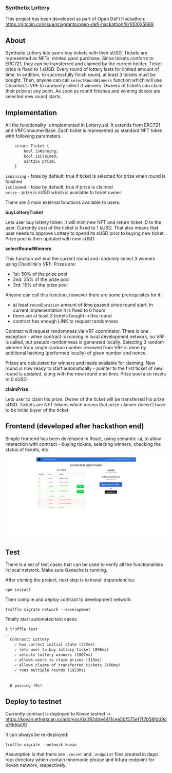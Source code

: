 ### Synthetix Lottery

This project has been developed as part of Open DeFi Hackathon:  
https://gitcoin.co/issue/snxgrants/open-defi-hackathon/8/100025689

## About

Synthetix Lottery lets users buy tickets with their sUSD. Tickets are represented as NFTs, minted upon purchase. Since tickets conform to ERC721, they can be transferred and claimed by the current holder. Ticket price is fixed to 1 sUSD. Every round of lottery lasts for limited amount of time. In addition, to successfully finish round, at least 3 tickets must be bought. Then, anyone can call `selectRoundWinners` function which will use Chainlink's VRF to randomly select 3 winners. Owners of tickets can claim their prize at any point. As soon as round finishes and winning tickets are selected new round starts.

## Implementation

All the functionality is implemented in Lottery.sol. It extends from ERC721 and VRFConsumerBase. Each ticket is represented as standard NFT token, with following parameters:

```
    struct Ticket {
        bool isWinning;
        bool isClaimed;
        uint256 prize;
    }
```

`isWinning` - false by default, true if ticket is selected for prize when round is finished  
`isClaimed` - false by default, true if prize is claimed  
`prize` - prize is sUSD which is available to ticket owner

There are 3 main external functions available to users:

**buyLotteryTicket**

Lets user buy lottery ticket. It will mint new NFT and return ticket ID to the user. Currently cost of the ticket is fixed to 1 sUSD. That also means that user needs to approve Lottery to spend its sUSD prior to buying new ticket. Prize pool is then updated with new sUSD.

**selectRoundWinners**

This function will end the current round and randomly select 3 winners using Chainlink's VRF. Prizes are:

- 1st: 50% of the prize pool
- 2nd: 35% of the prize pool
- 3rd: 15% of the prize pool

Anyone can call this function, however there are some prerequisites for it:

- at least `roundDuration` amount of time passed since round start. In current implementation it is fixed to 6 hours
- there are at least 3 tickets bought in this round
- contract has enough LINK to request randomness

Contract will request randomness via VRF coordinator. There is one exception - when contract is running in local development network, no VRF is called, but pseudo-randomness is generated locally. Selecting 3 random winners from single random number received from VRF is done by additional hashing (performed locally) of given number and nonce.

Prizes are calculated for winners and made available for claiming. New round is now ready to start automatically - pointer to the first ticket of new round is updated, along with the new round end-time. Prize pool also resets to 0 sUSD.

**claimPrize**

Lets user to claim his prize. Owner of the ticket will be transferred his prize sUSD. Tickets are NFT tokens which means that prize-claimer doesn't have to be initial buyer of the ticket.

## Frontend (developed after hackathon end)

Simple frontend has been developed in React, using semantic-ui, to allow interaction with contract - buying tickets, selecting winners, checking the status of tickets, etc.

![title](./synthetix-lottery-frontend.png)

## Test

There is a set of test cases that can be used to verify all the functionalities in local network. Make sure Ganache is running.

After cloning the project, next step is to install dependencies:

```
npm install
```

Then compile and deploy contract to development network:

```
truffle migrate network --development
```

Finally start automated test cases

```
$ truffle test
...
  Contract: Lottery
    ✓ has correct initial state (272ms)
    ✓ lets user to buy lottery ticket (898ms)
    ✓ selects lottery winners (1907ms)
    ✓ allows users to claim prizes (315ms)
    ✓ allows claims of transferred tickets (456ms)
    ✓ runs multiple rounds (1923ms)


  6 passing (9s)
```

## Deploy to testnet

Currently contract is deployed to Kovan testnet -> https://kovan.etherscan.io/address/0x092dde4411cee5bf575ef7f7b58fdd9da76dda09

It can always be re-deployed:

```
truffle migrate --network kovan
```

Assumption is that there are `.secret` and `.endpoint` files created in dapp root directory which contain mnemonic phrase and Infura endpoint for Kovan network, respectively.
